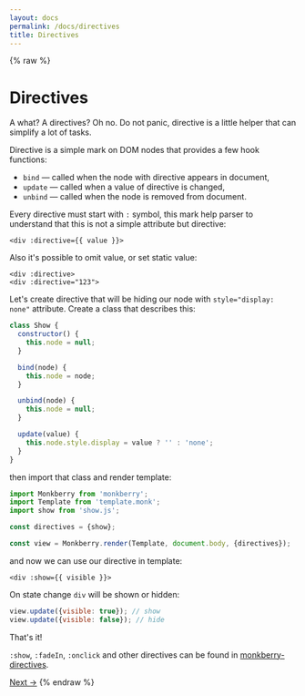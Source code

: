 ```yaml
---
layout: docs
permalink: /docs/directives
title: Directives
---
```

{% raw %} 
# Directives

A what? A directives? Oh no. Do not panic, directive is a little helper that can simplify a lot of tasks.

Directive is a simple mark on DOM nodes that provides a few hook functions:

* `bind` — called when the node with directive appears in document,
* `update` — called when a value of directive is changed,
* `unbind` — called when the node is removed from document.

Every directive must start with `:` symbol, this mark help parser to understand that this is not a simple attribute but directive:

```monk
<div :directive={{ value }}>
```

Also it's possible to omit value, or set static value:

```monk
<div :directive>
<div :directive="123">
```

Let's create directive that will be hiding our node with `style="display: none"` attribute. Create a class that describes this:

```js
class Show {
  constructor() {
    this.node = null;
  }

  bind(node) {
    this.node = node;
  }

  unbind(node) {
    this.node = null;
  }

  update(value) {
    this.node.style.display = value ? '' : 'none';
  }
}
```

then import that class and render template:

```js
import Monkberry from 'monkberry';
import Template from 'template.monk';
import show from 'show.js'; 

const directives = {show};

const view = Monkberry.render(Template, document.body, {directives});
```

and now we can use our directive in template:

```monk
<div :show={{ visible }}>
```

On state change `div` will be shown or hidden:

```js
view.update({visible: true}); // show
view.update({visible: false}); // hide
```

That's it!

`:show`, `:fadeIn`, `:onclick` and other directives can be found in [monkberry-directives](https://github.com/monkberry/directives).

[Next →](/docs/examples)
{% endraw %} 
